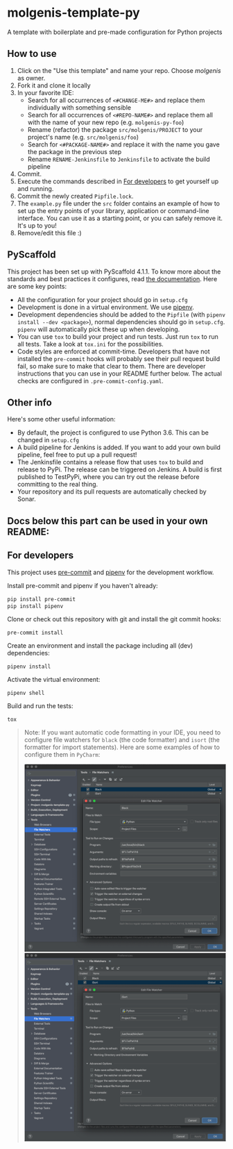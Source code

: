 # molgenis-template-py
A template with boilerplate and pre-made configuration for Python projects

## How to use
1. Click on the "Use this template" and name your repo. Choose _molgenis_ as owner.
2. Fork it and clone it locally
3. In your favorite IDE:
   * Search for all occurrences of `<#CHANGE-ME#>` and replace them individually with something sensible
   * Search for all occurrences of `<#REPO-NAME#>` and replace them all with the name of your new repo (e.g. `molgenis-py-foo`)
   * Rename (refactor) the package `src/molgenis/PROJECT` to your project's name (e.g. `src/molgenis/foo`)
   * Search for `<#PACKAGE-NAME#>` and replace it with the name you gave the package in the previous step
   * Rename `RENAME-Jenkinsfile` to `Jenkinsfile` to activate the build pipeline
4. Commit.
4. Execute the commands described in [For developers](#for-developers) to get yourself up and running.
5. Commit the newly created `Pipfile.lock`.
6. The `example.py` file under the `src` folder contains an example of how to set up the
entry points of your library, application or command-line interface. You can use it as
a starting point, or you can safely remove it. It's up to you!
7. Remove/edit this file :)

## PyScaffold
This project has been set up with PyScaffold 4.1.1. To know more about the standards and
best practices it configures, read [the documentation](https://pyscaffold.org/). Here are
some key points:
- All the configuration for your project should go in `setup.cfg`
- Development is done in a virtual environment. We use [pipenv](https://pipenv.pypa.io/en/latest/).
- Development dependencies should be added to the `Pipfile` (with `pipenv install --dev <package>`),
  normal dependencies should go in `setup.cfg`. `pipenv` will automatically pick these
  up when developing.
- You can use `tox` to build your project and run tests. Just run `tox` to run all tests.
  Take a look at `tox.ini` for the possibilities.
- Code styles are enforced at commit-time. Developers that have not installed the `pre-commit` hooks
will probably see their pull request build fail, so make sure to make that clear to them.
  There are developer instructions that you can use in your README further below. The
  actual checks are configured in `.pre-commit-config.yaml`.

## Other info
Here's some other useful information:
- By default, the project is configured to use Python 3.6. This can be changed in `setup.cfg`
- A build pipeline for Jenkins is added. If you want to add your own build pipeline,
feel free to put up a pull request!
- The Jenkinsfile contains a release flow that uses `tox` to build and release to PyPi.
  The release can be triggered on Jenkins. A build is first published to TestPyPi, where
  you can try out the release before committing to the real thing.
- Your repository and its pull requests are automatically checked by Sonar.



## Docs below this part can be used in your own README:


## For developers
This project uses [pre-commit](https://pre-commit.com/) and [pipenv](https://pypi.org/project/pipenv/)
for the development workflow.

Install pre-commit and pipenv if you haven't already:
```
pip install pre-commit
pip install pipenv
```

Clone or check out this repository with git and install the git commit hooks:
```
pre-commit install
```

Create an environment and install the package including all (dev) dependencies:
```
pipenv install
```

Activate the virtual environment:
```
pipenv shell
```

Build and run the tests:
```
tox
```

>Note: If you want automatic code formatting in your IDE, you need to configure file watchers
  for `black` (the code formatter) and `isort` (the formatter for import statements). Here
  are some examples of how to configure them in `PyCharm`:
>
> ![img.png](.img/example_black_config.png)
> ![img_1.png](.img/example_isort_config.png)
